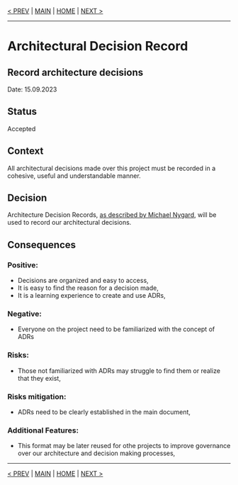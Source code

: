 [< PREV](README.md) | [MAIN](../README.md) | [HOME](README.md) | [NEXT >](ADR002.md)

---

# Architectural Decision Record
## Record architecture decisions
Date: 15.09.2023

## Status
Accepted

## Context
All architectural decisions made over this project must be recorded in a cohesive, useful and understandable manner.

## Decision
Architecture Decision Records, [as described by Michael Nygard](https://cognitect.com/blog/2011/11/15/documenting-architecture-decisions), will be used to record our architectural decisions.

## Consequences

### Positive:
- Decisions are organized and easy to access,
- It is easy to find the reason for a decision made,
- It is a learning experience to create and use ADRs,

### Negative:
- Everyone on the project need to be familiarized with the concept of ADRs

### Risks:
- Those not familiarized with ADRs may struggle to find them or realize that they exist,

### Risks mitigation:
- ADRs need to be clearly established in the main document,

### Additional Features:
- This format may be later reused for othe projects to improve governance over our architecture and decision making processes,

------

[< PREV](README.md) | [MAIN](../README.md) | [HOME](README.md) | [NEXT >](ADR002.md)
